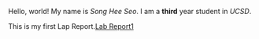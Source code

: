 
 Hello, world!
 My name is *Song Hee Seo*. 
 I am a **third** year student in *UCSD*.

This is my first Lap Report.[Lab Report1](https://github.com/songglory2022/cse15l-lab-reports/blob/22fb0bfe139e22cf7b32aa84d0997edca6eefc82/lab-report-1-week-0.md)